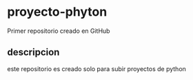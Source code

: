 # proyecto-phyton
Primer repositorio creado en GitHub
## descripcion
este repositorio es creado solo para subir proyectos de python
